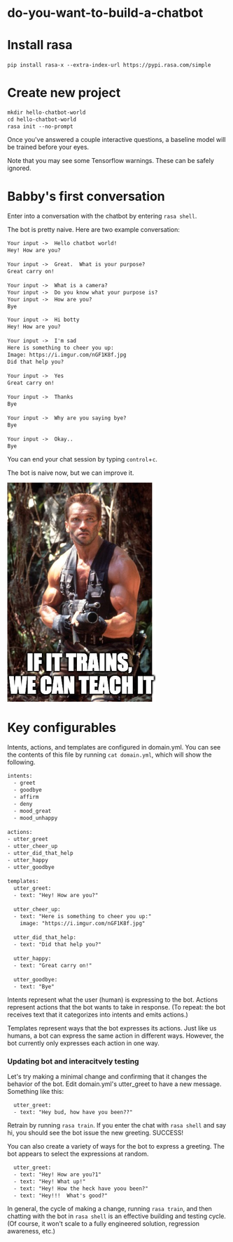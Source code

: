 # do-you-want-to-build-a-chatbot

# Install rasa

`pip install rasa-x --extra-index-url https://pypi.rasa.com/simple`

# Create new project

```
mkdir hello-chatbot-world
cd hello-chatbot-world
rasa init --no-prompt
```

Once you've answered a couple interactive questions, a baseline model will be trained before your eyes.  

Note that you may see some Tensorflow warnings.  These can be safely ignored.


# Babby's first conversation

Enter into a conversation with the chatbot by entering `rasa shell`.

The bot is pretty naive.  Here are two example conversation:

```
Your input ->  Hello chatbot world!                                                                                                                                           
Hey! How are you?

Your input ->  Great.  What is your purpose?                                                                                                                                  Great carry on!

Your input ->  What is a camera?
Your input ->  Do you know what your purpose is?
Your input ->  How are you?
Bye
```

```
Your input ->  Hi botty 
Hey! How are you?

Your input ->  I'm sad
Here is something to cheer you up:
Image: https://i.imgur.com/nGF1K8f.jpg
Did that help you?

Your input ->  Yes
Great carry on!

Your input ->  Thanks
Bye

Your input ->  Why are you saying bye?
Bye

Your input ->  Okay..
Bye
```

You can end your chat session by typing `control`+`c`.

The bot is naive now, but we can improve it.

![Arnold Schwarzenegger in an early role before he realized his true calling was being a kindergarten teacher.](arnold.png)

# Key configurables

Intents, actions, and templates are configured in domain.yml.  You can see the contents of this file by running `cat domain.yml`, which will show the following.

```
intents:
  - greet
  - goodbye
  - affirm
  - deny
  - mood_great
  - mood_unhappy

actions:
- utter_greet
- utter_cheer_up
- utter_did_that_help
- utter_happy
- utter_goodbye

templates:
  utter_greet:
  - text: "Hey! How are you?"

  utter_cheer_up:
  - text: "Here is something to cheer you up:"
    image: "https://i.imgur.com/nGF1K8f.jpg"

  utter_did_that_help:
  - text: "Did that help you?"

  utter_happy:
  - text: "Great carry on!"

  utter_goodbye:
  - text: "Bye"
  ```

  Intents represent what the user (human) is expressing to the bot.  Actions represent actions that the bot wants to take in response.  (To repeat: the bot receives text that it categorizes into intents and emits actions.)

  Templates represent ways that the bot expresses its actions.  Just like us humans, a bot can express the same action in different ways.  However, the bot currently only expresses each action in one way.

### Updating bot and interacitvely testing

Let's try making a minimal change and confirming that it changes the behavior of the bot.  Edit domain.yml's utter_greet to have a new message.  Something like this:

```
  utter_greet:
  - text: "Hey bud, how have you been??"
```

Retrain by running `rasa train`.  If you enter the chat with `rasa shell` and say hi, you should see the bot issue the new greeting.  SUCCESS!

You can also create a variety of ways for the bot to express a greeting.  The bot appears to select the expressions at random.

```
  utter_greet:
  - text: "Hey! How are you?1"
  - text: "Hey! What up!"
  - text: "Hey! How the heck have yoou been?"
  - text: "Hey!!!  What's good?"
  ```

  In general, the cycle of making a change, running `rasa train`, and then chatting with the bot in `rasa shell` is an effective building and testing cycle.  (Of course, it won't scale to a fully engineered solution, regression awareness, etc.)
